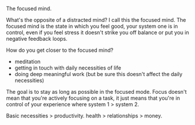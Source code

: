 The focused mind.

What's the opposite of a distracted mind? I call this the focused mind. The focused mind is the state in which you feel good, your system one is in control, even if you feel stress it doesn't strike you off balance or put you in negative feedback loops. 

How do you get closer to the focused mind?
- meditation
- getting in touch with daily necessities of life
- doing deep meaningful work (but be sure this doesn't affect the daily necessities)

The goal is to stay as long as possible in the focused mode. Focus doesn't mean that you're actively focusing on a task, it just means that you're in control of your experience where system 1 > system 2. 

Basic necessities > productivity. health > relationships > money.


